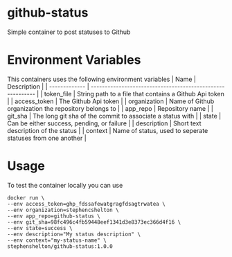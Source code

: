 # github-status
Simple container to post statuses to Github
# Environment Variables
This containers uses the following environment variables
| Name          | Description                                                |
| ------------- | ---------------------------------------------------------- |
| token_file    | String path to a file that contains a Github Api token     |
| access_token  | The Github Api token                                       |
| organization  | Name of Github organization the repository belongs to      |
| app_repo      | Repository name                                            |
| git_sha       | The long git sha of the commit to associate a status with  |
| state         | Can be either success, pending, or failure                 |
| description   | Short text description of the status                       |
| context       | Name of status, used to seperate statuses from one another |
# Usage
To test the container locally you can use
```
docker run \
--env access_token=ghp_fdssafewatgragfdsagtrwatea \
--env organization=stephencshelton \
--env app_repo=github-status \
--env git_sha=98fc496c4fb59448eef1341d3e8373ec366d4f16 \
--env state=success \
--env description="My status description" \
--env context="my-status-name" \
stephenshelton/github-status:1.0.0
```

